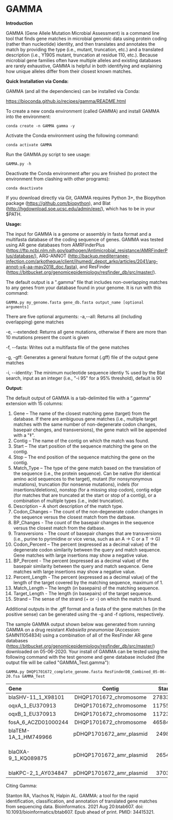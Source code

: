 # GAMMA
**Introduction**

GAMMA (Gene Allele Mutation Microbial Assessment) is a command line tool that finds gene matches in microbial genomic data using protein coding (rather than nucleotide) identity, and then translates and annotates the match by providing the type (i.e., mutant, truncation, etc.) and a translated description (i.e., Y190S mutant, truncation at residue 110, etc.). Because microbial gene families often have multiple alleles and existing databases are rarely exhaustive, GAMMA is helpful in both identifying and explaining how unique alleles differ from their closest known matches.

**Quick Installation via Conda:**

GAMMA (and all the dependencies) can be installed via Conda:

https://bioconda.github.io/recipes/gamma/README.html

To create a new conda environment (called GAMMA) and install GAMMA into the environment:
```
conda create -n GAMMA gamma -y
```
Activate the Conda environment using the following command:
```
conda activate GAMMA
```
Run the GAMMA.py script to see usage:
```
GAMMA.py -h
```
Deactivate the Conda environment after you are finished (to protect the environment from clashing with other programs):
```
conda deactivate
```
If you download directly via Git, GAMMA requires Python 3+, the Biopython package (https://github.com/biopython), and Blat (http://hgdownload.soe.ucsc.edu/admin/exe/), which has to be in your $PATH.

**Usage:**

The input for GAMMA is a genome or assembly in fasta format and a multifasta database of the coding sequence of genes. GAMMA was tested using AR gene databases from AMRFinderPlus (https://ftp.ncbi.nlm.nih.gov/pathogen/Antimicrobial_resistance/AMRFinderPlus/database/), ARG-ANNOT (http://backup.mediterranee-infection.com/arkotheque/client/ihumed/_depot_arko/articles/2041/arg-annot-v4-aa-may2018_doc.fasta), and ResFinder (https://bitbucket.org/genomicepidemiology/resfinder_db/src/master/).

The default output is a ".gamma" file that includes non-overlapping matches to any genes from your database found in your genome. It is run with this command:
```
GAMMA.py my_genome.fasta gene_db.fasta output_name [optional arguments]
```
There are five optional arguments:
  -a,--all:            Returns all (including overlapping) gene matches
  
  -e, --extended:      Returns all gene mutations, otherwise if there are more than 10 mutations present the count is given
  
  -f, --fasta:         Writes out a multifasta file of the gene matches
  
  -g, -gff:            Generates a general feature format (.gff) file of the output gene matches
  
  -i, --identity:      The minimum nucleotide sequence identiy % used by the Blat search, input as an integer (i.e., "-i 95" for a 95% threshold), default is 90

**Output:**

The default output of GAMMA is a tab-delimited file with a “.gamma” extension with 15 columns:
1. Gene – The name of the closest matching gene (target) from the database. If there are ambiguous gene matches (i.e., multiple target matches with the same number of non-degenerate codon changes, basepair changes, and transversions), the gene match will be appended with a "‡".
2. Contig – The name of the contig on which the match was found.
3. Start – The start position of the sequence matching the gene on the contig.
4. Stop – The end position of the sequence matching the gene on the contig.
5. Match_Type – The type of the gene match based on the translation of the sequence (i.e., the protein sequence). Can be native (for identical amino acid sequences to the target), mutant (for nonsynonymous mutations), truncation (for nonsense mutations), indels (for insertions/deletions), nonstop (for a missing stop codon), contig edge (for matches that are truncated at the start or stop of a contig), or a combination of multiple types (i.e., indel truncation).
6. Description – A short description of the match type.
7. Codon_Changes – The count of the non-degenerate codon changes in the sequence versus the closest match from the datbase.
8. BP_Changes - The count of the basepair changes in the sequence versus the closest match from the datbase.
9. Transversions - The count of basepair changes that are transversions (i.e., purine to pyrimidine or vice versa, such as an A -> C or a T -> G)
10. Codon_Percent – The percent (expressed as a decimal value) of the degenerate codon similarity between the query and match sequence. Gene matches with large insertions may show a negative value.
11. BP_Percent - The percent (expressed as a decimal value) of the basepair similarity between the query and match sequence. Gene matches with large insertions may show a negative value.
12. Percent_Length - The percent (expressed as a decimal value) of the length of the target covered by the matching sequence, maximum of 1.
13. Match_Length – The length (in basepairs) of the matching sequence.
14. Target_Length - The length (in basepairs) of the target sequence.
15. Strand – The sense of the strand (+ or -) on which the match is found.

Additional outputs in the .gff format and a fasta of the gene matches (in the positive sense) can be generated using the -g and -f options, respectively.

The sample GAMMA output shown below was generated from running GAMMA on a drug resistant *Klebsiella pneumoniae* (Accession: SAMN11054834) using a combination of all of the ResFinder AR gene databases (https://bitbucket.org/genomicepidemiology/resfinder_db/src/master/) downloaded on 05-06-2020. Your install of GAMMA can be tested using the following command with the test genome and gene database included (the output file will be called "GAMMA_Test.gamma"):

```
GAMMA.py DHQP1701672_complete_genome.fasta ResFinderDB_Combined_05-06-20.fsa GAMMA_Test
```

Gene | Contig | Start | Stop | Match_Type | Description | Codon_Changes | BP_Changes | Transversions | Codon_Percent | BP_Percent | Percent_Length | Match_Length | Target_Length | Strand |
| :--- | :---: | :---: | :---: | :---: | :---: | :---: | :---: | :---: | :---: | :---: | :---: | :---: | :---: | :---: |
| blaSHV-11_1_X98101 | DHQP1701672_chromosome | 2783310 | 2784171 | Native | No coding mutations | 0 | 8 | 3 | 1 | 0.9907 | 1 | 861 | 861 | + |
| oqxA_1_EU370913 | DHQP1701672_chromosome | 1175518 | 1176694 | Native | No coding mutations | 0 | 10 | 3 | 1 | 0.9915 | 1 | 1176 | 1176 | - |
| oqxB_1_EU370913 | DHQP1701672_chromosome | 1172342 | 1175495 | Mutant | G148N,G540S,D749E, | 3 | 39 | 14 | 0.9971 | 0.9876 | 1 | 3153 | 3153 | - |
| fosA_6_ACZD01000244 | DHQP1701672_chromosome | 4658498 | 4658918 | Native | No coding mutations | 0 | 12 | 2 | 1 | 0.9714 | 1 | 420 | 420 | - |
| blaTEM-1A_1_HM749966 | pDHQP1701672_amr_plasmid | 24988 | 25849 | Native | No coding mutations | 0 | 1 | 1 | 1 | 0.9988 | 1 | 861 | 861 | - |
| blaOXA-9_1_KQ089875 | pDHQP1701672_amr_plasmid | 26548 | 27373 | Truncation | truncation at codon 112 (of 275 codons),1 coding mutations | 1 | 1 | 0 | 0.9964 | 0.9988 | 1 | 825 | 825 | - |
| blaKPC-2_1_AY034847 | pDHQP1701672_amr_plasmid | 37034 | 37916 | Native | No coding mutations | 0 | 0 | 0 | 1 | 1 | 1 | 882 | 882 | - |

Citing Gamma:

Stanton RA, Vlachos N, Halpin AL. GAMMA: a tool for the rapid identification, classification, and annotation of translated gene matches from sequencing data. Bioinformatics. 2021 Aug 20:btab607. doi: 10.1093/bioinformatics/btab607. Epub ahead of print. PMID: 34415321.

